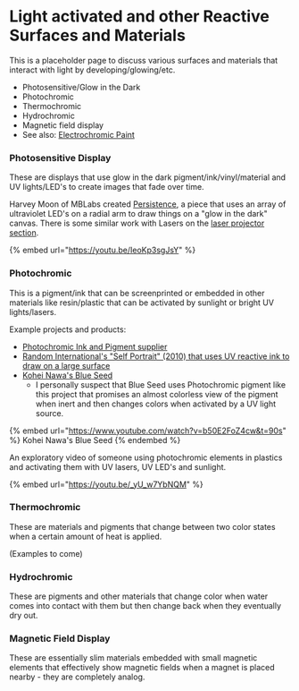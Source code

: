 # Light activated and other Reactive Surfaces and Materials

This is a placeholder page to discuss various surfaces and materials that interact with light by developing/glowing/etc.

* Photosensitive/Glow in the Dark
* Photochromic
* Thermochromic
* Hydrochromic
* Magnetic field display
* See also: [Electrochromic Paint](electrochromic-paint.md)

### Photosensitive Display

These are displays that use glow in the dark pigment/ink/vinyl/material and UV lights/LED's to create images that fade over time.

Harvey Moon of MBLabs created [Persistence](http://www.mblabs.org/projects#/persistence/), a piece that uses an array of ultraviolet LED's on a radial arm to draw things on a "glow in the dark" canvas. There is some similar work with Lasers on the [laser projector section](../alternative-displays/laser-projectors.md#lasers-and-photosensitive-surfaces).

{% embed url="https://youtu.be/IeoKp3sgJsY" %}

### Photochromic

This is a pigment/ink that can be screenprinted or embedded in other materials like resin/plastic that can be activated by sunlight or bright UV lights/lasers.&#x20;



Example projects and products:

* [Photochromic Ink and Pigment supplier](https://www.sfxc.co.uk/collections/photochromic-pigments)
* [Random International's "Self Portrait" (2010) that uses UV reactive ink to draw on a large surface](https://www.random-international.com/self-portrait-2010)
* [Kohei Nawa's Blue Seed](http://kohei-nawa.net/projects\_category/blue-seed/)
  * I personally suspect that Blue Seed uses Photochromic pigment like this project that promises an almost colorless view of the pigment when inert and then changes colors when activated by a UV light source.

{% embed url="https://www.youtube.com/watch?v=b50E2FoZ4cw&t=90s" %}
Kohei Nawa's Blue Seed
{% endembed %}

An exploratory video of someone using photochromic elements in plastics and activating them with  UV lasers, UV LED's and sunlight.

{% embed url="https://youtu.be/_yU_w7YbNQM" %}

### Thermochromic

These are materials and pigments that change between two color states when a certain amount of heat is applied.

(Examples to come)

### Hydrochromic

These are pigments and other materials that change color when water comes into contact with them but then change back when they eventually dry out.

### Magnetic Field Display

These are essentially slim materials embedded with small magnetic elements that effectively show magnetic fields when a magnet is placed nearby - they are completely analog.

